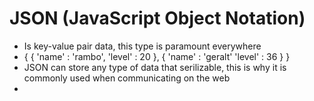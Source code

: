 # JSON (JavaScript Object Notation)

- Is key-value pair data, this type is paramount everywhere
- {
    {
        'name' : 'rambo',
        'level' : 20
    },
    {
        'name' : 'geralt'
        'level' : 36
    }
  }
- JSON can store any type of data that serilizable, this is why it
  is commonly used when communicating on the web
- 